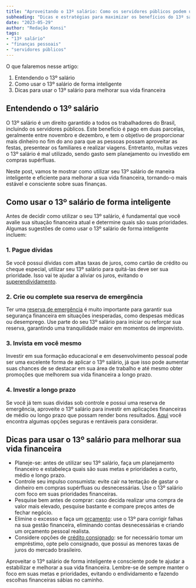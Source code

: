 ```yaml
---
title: "Aproveitando o 13º salário: Como os servidores públicos podem usar esse recurso de forma inteligente"
subheading: "Dicas e estratégias para maximizar os benefícios do 13º salário na vida financeira de servidores públicos"
date: "2023-05-29"
author: "Redação Konsi"
tags:
- "13º salário"
- "finanças pessoais"
- "servidores públicos"
---
```


O que falaremos nesse artigo:

1. Entendendo o 13º salário
2. Como usar o 13º salário de forma inteligente
3. Dicas para usar o 13º salário para melhorar sua vida financeira

## Entendendo o 13º salário

O 13º salário é um direito garantido a todos os trabalhadores do Brasil, incluindo os servidores públicos. Este benefício é pago em duas parcelas, geralmente entre novembro e dezembro, e tem o objetivo de proporcionar mais dinheiro no fim do ano para que as pessoas possam aproveitar as festas, presentear os familiares e realizar viagens. Entretanto, muitas vezes o 13º salário é mal utilizado, sendo gasto sem planejamento ou investido em compras supérfluas.

Neste post, vamos te mostrar como utilizar seu 13º salário de maneira inteligente e eficiente para melhorar a sua vida financeira, tornando-o mais estável e consciente sobre suas finanças.

## Como usar o 13º salário de forma inteligente

Antes de decidir como utilizar o seu 13º salário, é fundamental que você avalie sua situação financeira atual e determine quais são suas prioridades. Algumas sugestões de como usar o 13º salário de forma inteligente incluem:

### 1. Pague dívidas

Se você possui dívidas com altas taxas de juros, como cartão de crédito ou cheque especial, utilizar seu 13º salário para quitá-las deve ser sua prioridade. Isso vai te ajudar a aliviar os juros, evitando o [superendividamento](https://konsi.com.br/postagens/cuidados-ao-usar-o-crdito-consignado-prevenindo-o-superendividamento).

### 2. Crie ou complete sua reserva de emergência

Ter uma [reserva de emergência](https://konsi.com.br/postagens/a-importncia-da-reserva-de-emergncia-e-como-constru-la-com-inteligncia-financeira) é muito importante para garantir sua segurança financeira em situações inesperadas, como despesas médicas ou desemprego. Use parte do seu 13º salário para iniciar ou reforçar sua reserva, garantindo uma tranquilidade maior em momentos de imprevisto.

### 3. Invista em você mesmo

Investir em sua formação educacional e em desenvolvimento pessoal pode ser uma excelente forma de aplicar o 13º salário, já que isso pode aumentar suas chances de se destacar em sua área de trabalho e até mesmo obter promoções que melhorem sua vida financeira a longo prazo.

### 4. Investir a longo prazo

Se você já tem suas dívidas sob controle e possui uma reserva de emergência, aproveite o 13º salário para investir em aplicações financeiras de médio ou longo prazo que possam render bons resultados. [Aqui](https://konsi.com.br/postagens/investimentos-a-curto-prazo-para-servidores-pblicos-opes-seguras-e-rentveis) você encontra algumas opções seguras e rentáveis para considerar.

## Dicas para usar o 13º salário para melhorar sua vida financeira

- Planeje-se: antes de utilizar seu 13º salário, faça um planejamento financeiro e estabeleça quais são suas metas e prioridades a curto, médio e longo prazo.
- Controle seu impulso consumista: evite cair na tentação de gastar o dinheiro em compras supérfluas ou desnecessárias. Use o 13º salário com foco em suas prioridades financeiras.
- Pesquise bem antes de comprar: caso decida realizar uma compra de valor mais elevado, pesquise bastante e compare preços antes de fechar negócio.
- Elimine o excesso e faça um [orçamento](https://konsi.com.br/postagens/como-criar-e-seguir-um-oramento-financeiro-pessoal-para-servidores-pblicos): use o 13º para corrigir falhas na sua gestão financeira, eliminando contas desnecessárias e criando um orçamento pessoal realista.
- Considere opções de [crédito consignado](https://konsi.com.br/postagens/credito-consignado-como-utiliz-lo-para-melhorar-sua-vida-financeira): se for necessário tomar um empréstimo, opte pelo consignado, que possui as menores taxas de juros do mercado brasileiro.

Aproveitar o 13º salário de forma inteligente e consciente pode te ajudar a estabilizar e melhorar a sua vida financeira. Lembre-se de sempre manter o foco em suas metas e prioridades, evitando o endividamento e fazendo escolhas financeiras sábias no caminho.